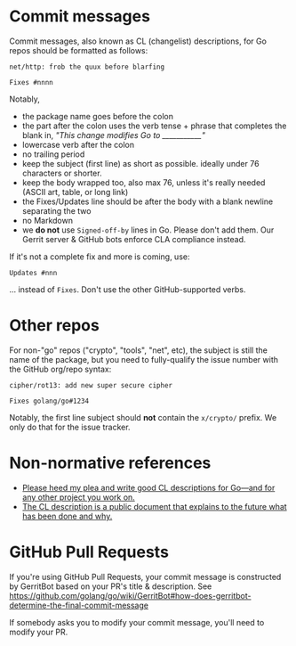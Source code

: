 # Commit messages

Commit messages, also known as CL (changelist) descriptions, for Go repos should be formatted as follows:

```
net/http: frob the quux before blarfing

Fixes #nnnn
```

Notably,

* the package name goes before the colon
* the part after the colon uses the verb tense + phrase that completes the blank in, *"This change modifies Go to ___________"*
* lowercase verb after the colon
* no trailing period
* keep the subject (first line) as short as possible. ideally under 76 characters or shorter.
* keep the body wrapped too, also max 76, unless it's really needed (ASCII art, table, or long link)
* the Fixes/Updates line should be after the body with a blank newline separating the two
* no Markdown
* we **do not** use `Signed-off-by` lines in Go. Please don't add them. Our Gerrit server & GitHub bots enforce CLA compliance instead.

If it's not a complete fix and more is coming, use:

```
Updates #nnn
```

... instead of `Fixes`. Don't use the other GitHub-supported verbs.

# Other repos

For non-"go" repos ("crypto", "tools", "net", etc), the subject is still the name of the package, but you need to fully-qualify the issue number with the GitHub org/repo syntax:

```
cipher/rot13: add new super secure cipher

Fixes golang/go#1234
````

Notably, the first line subject should **not** contain the `x/crypto/` prefix. We only do that for the issue tracker.

# Non-normative references

- [Please heed my plea and write good CL descriptions for Go—and for any other project you work on.](https://groups.google.com/d/msg/golang-dev/6M4dmZWpFaI/SyU5Sl4zZLYJ)
- [The CL description is a public document that explains to the future what has been done and why.](https://groups.google.com/d/msg/golang-dev/s07ZUR8ZDHo/i-rIsknbAwAJ)

# GitHub Pull Requests

If you're using GitHub Pull Requests, your commit message is constructed by GerritBot based on your
PR's title & description. See https://github.com/golang/go/wiki/GerritBot#how-does-gerritbot-determine-the-final-commit-message

If somebody asks you to modify your commit message, you'll need to modify your PR.